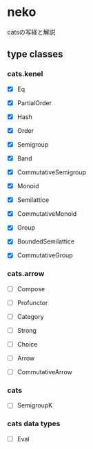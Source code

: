 # neko

catsの写経と解説


## type classes

### cats.kenel

- [x] Eq
- [x] PartialOrder
- [x] Hash
- [x] Order


- [x] Semigroup
- [x] Band
- [x] CommutativeSemigroup
- [x] Monoid
- [x] Semilattice
- [x] CommutativeMonoid
- [x] Group
- [x] BoundedSemilattice
- [x] CommutativeGroup

### cats.arrow

- [ ] Compose
- [ ] Profunctor
- [ ] Category
- [ ] Strong
- [ ] Choice
- [ ] Arrow
- [ ] CommutativeArrow


### cats
- [ ] SemigroupK

### cats data types
- [ ] Eval